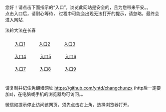 您好！请点击下面指示的“入口”，浏览此网站是安全的，且为您带来平安。。 <br/>
点击入口后，请耐心等待， 过程中可能会出现无法打开的提示，请忽略，最终会进入网站. </br>

法轮大法在长春<br/>
<div style="padding:10px"><a style="margin:20px" target="_blank" href="https://d38q4zi16oqgsv.cloudfront.net/2Qpsp?wxpdzk" id="ccLink1" rel="nofollow">入口1</a> <a target="_blank" style="margin:20px" href="https://d15o8hj05a1urb.cloudfront.net/2Qpsp?bupmssl" id="ccLink2" rel="nofollow">入口2</a> <a style="margin:20px" target="_blank" href="https://d6gcx98y4s3ef.cloudfront.net/2Qpsp?dxkzqfi" id="ccLink3" rel="nofollow">入口3</a></div>

<div style="padding:10px" ><a style="margin:20px" target="_blank" href="https://d38q4zi16oqgsv.cloudfront.net/2Qpsp?wxpdzk" id="ccLink4" rel="nofollow">入口4</a> <a style="margin:20px" href="https://d15o8hj05a1urb.cloudfront.net/2Qpsp?bupmssl" target="_blank" id="ccLink5" rel="nofollow">入口5</a> <a style="margin:20px" href="https://d6gcx98y4s3ef.cloudfront.net/2Qpsp?dxkzqfi" target="_blank" id="ccLink6" rel="nofollow">入口6</a></div>

<div style="padding:10px"><a style="margin:20px" target="_blank" href="https://d38q4zi16oqgsv.cloudfront.net/2Qpsp?wxpdzk" id="ccLink7" rel="nofollow">入口7</a> <a style="margin:20px" href="https://d15o8hj05a1urb.cloudfront.net/2Qpsp?bupmssl" target="_blank" id="ccLink8" rel="nofollow">入口8</a> <a style="margin:20px" target="_blank" href="https://d6gcx98y4s3ef.cloudfront.net/2Qpsp?dxkzqfi" id="ccLink9" rel="nofollow">入口9</a></div>

<br/>



请复制并记住免翻墙网址 https://github.com/yntd/changchunzx (http后一定要加s)，在电脑或手机的浏览器均可访问。。<br/>

微信如提示停止访问该网页，须先点击右上角，选择浏览器打开。
